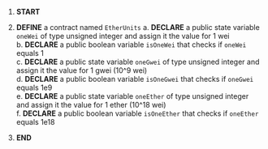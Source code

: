 1. **START**

2. **DEFINE** a contract named `EtherUnits`
   a. **DECLARE** a public state variable `oneWei` of type unsigned integer and assign it the value for 1 wei  
   b. **DECLARE** a public boolean variable `isOneWei` that checks if `oneWei` equals 1  
   c. **DECLARE** a public state variable `oneGwei` of type unsigned integer and assign it the value for 1 gwei (10^9 wei)  
   d. **DECLARE** a public boolean variable `isOneGwei` that checks if `oneGwei` equals 1e9  
   e. **DECLARE** a public state variable `oneEther` of type unsigned integer and assign it the value for 1 ether (10^18 wei)  
   f. **DECLARE** a public boolean variable `isOneEther` that checks if `oneEther` equals 1e18

3. **END**

